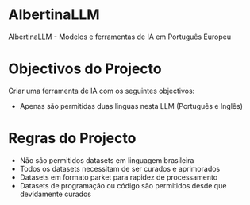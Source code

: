 # AlbertinaLLM
AlbertinaLLM  - Modelos e ferramentas de IA em Português Europeu

# Objectivos do Projecto
Criar uma ferramenta de IA com os seguintes objectivos:
- Apenas são permitidas duas linguas nesta LLM (Português e Inglês)

# Regras do Projecto
- Não são permitidos datasets em linguagem brasileira
- Todos os datasets necessitam de ser curados e aprimorados
- Datasets em formato parket para rapidez de processamento
- Datasets de programação ou código são permitidos desde que devidamente curados
